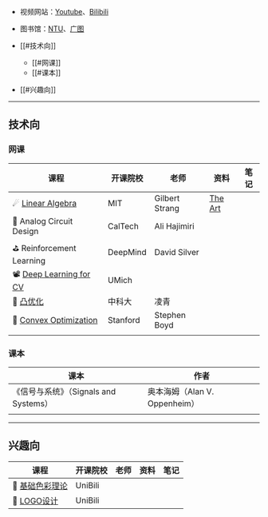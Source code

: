 + 视频网站：[Youtube](www.youtube.com)、[Bilibili](https://www.bilibili.com/)
+ 图书馆：[NTU](https://www.ntu.edu.sg/education/libraries)、[广图](https://www.gzlib.org.cn/)

+ [[#技术向]]
	+ [[#网课]]
	+ [[#课本]]
+ [[#兴趣向]]



---
## 技术向

### 网课

| 课程                                                                                                                                            | 开课院校     | 老师             | 资料                                                                                       | 笔记  |
| --------------------------------------------------------------------------------------------------------------------------------------------- | -------- | -------------- | ---------------------------------------------------------------------------------------- | --- |
| ☄ [Linear Algebra](https://www.youtube.com/watch?v=ZK3O402wf1c&list=PL49CF3715CB9EF31D)                                                       | MIT      | Gilbert Strang | [The Art](https://github.com/kenjihiranabe/The-Art-of-Linear-Algebra?tab=readme-ov-file) |     |
| 🧵 Analog Circuit Design                                                                                                                      | CalTech  | Ali Hajimiri   |                                                                                          |     |
| ⛳ Reinforcement Learning                                                                                                                      | DeepMind | David Silver   |                                                                                          |     |
| 📽 [Deep Learning for CV](https://www.youtube.com/watch?v=QytpbYkGxKo&list=PLLhQgjrONLVFP1E7p2jWMMeM2FWUf2Qc7&index=1&ab_channel=whollyholic) | UMich    |                |                                                                                          |     |
| 🌰 [凸优化](https://www.bilibili.com/video/BV19M411T7S7)                                                                                         | 中科大      | 凌青             |                                                                                          |     |
| 🌰 [Convex Optimization](https://www.youtube.com/watch?v=kV1ru-Inzl4&list=PLoROMvodv4rMJqxxviPa4AmDClvcbHi6h&ab_channel=StanfordOnline)       | Stanford | Stephen Boyd   |                                                                                          |     |
|                                                                                                                                               |          |                |                                                                                          |     |

### 课本

| 课本                           | 作者                      |
| ---------------------------- | ----------------------- |
| 《信号与系统》（Signals and Systems） | 奥本海姆（Alan V. Oppenheim） |
|                              |                         |



---
## 兴趣向

| 课程                                                                                                                                             | 开课院校    | 老师  | 资料  | 笔记  |
| ---------------------------------------------------------------------------------------------------------------------------------------------- | ------- | --- | --- | --- |
| 🌈 [基础色彩理论](https://www.bilibili.com/video/BV1WK421x7JZ/)                                                                                      | UniBili |     |     |     |
| 🌸 [LOGO设计](https://www.bilibili.com/video/BV1oV4y1s7GK/?spm_id_from=333.337.search-card.all.click&vd_source=d208713af4296ed6230d640d411a0ebf) | UniBili |     |     |     |



